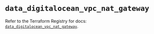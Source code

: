 # `data_digitalocean_vpc_nat_gateway`

Refer to the Terraform Registry for docs: [`data_digitalocean_vpc_nat_gateway`](https://registry.terraform.io/providers/digitalocean/digitalocean/2.65.0/docs/data-sources/vpc_nat_gateway).
